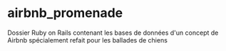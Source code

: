 # airbnb_promenade
Dossier Ruby on Rails contenant les bases de données d'un concept de Airbnb spécialement refait pour les ballades de chiens
